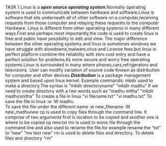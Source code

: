 TASK 1
      Linux is a ***open source operating system***.Normally operating system is used to communicate between hardware and software.Linux is software that sits underneath all of other software on a computer,receiving requests from those computer and relaying these requests to the computer Hardware.
      Linux is different from other operating systems in many different ways.First and perhaps most importantly,the code is used to create linux is free and public have possibility to edit and view.
      The major difference between the other operating systems and linux is sometimes windows we have struggle with slowdowns,malware,virus and License fees.but linux is perfect platform combine the reliability with zero cost entry and have a perfect solution for problems.Its more secure and worry free operating systems.Linux is surrounded in many where phones,cars,refrigerators and televisions.
      User can modify variation of source code Known as distribution for computer and other devices
      ***Distribution*** is a package management system and based upon linux kernel.
Example commands:
mkdir used to make a directory.The syntax is “mkdir directoryname”
"mkdir madhu"
If we need to create directory with a two words such as “madhu
mitha”
"mkdir madhu\mitha"
To create a file in linux “vi filename.txt”
"vi madhu.txt"
To save the file in linux :w
:W madhu    
To save the file under the different name :w new_filename
:W new_madhunew
cp is used to copy files through the command line. It comprise of two arguments first is location to be copied and another one is
where to be copied
cp new.txt
mv is used to move file through the command line and also used to rename the file.for example rename the “txt” to “new”
"mv text new"
rm is used to delete files and directory. To delete files and directory “rm”

